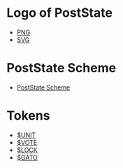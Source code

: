 # Logo of PostState

- [PNG](https://github.com/PostState/press_kit/blob/main/PostState_logo_new.png)
- [SVG](https://github.com/PostState/press_kit/blob/main/poststate.svg)

# PostState Scheme

- [PostState Scheme](https://github.com/PostState/press_kit/blob/main/PostState_Scheme.png)

# Tokens

- [$UNIT]()
- [$VOTE]()
- [$LOCK]()
- [$GATO]()
